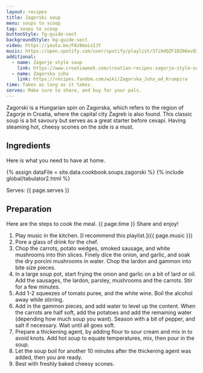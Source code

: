 ```yaml
---
layout: recipes
title: Zagorski soup
menu: soups to scoop
tag: soups to scoop
buttonStyle: fg-guide-sect
backgroundStyle: bg-guide-sect
video: https://youtu.be/F8z8maisIJY
music: https://open.spotify.com/user/spotify/playlist/37i9dQZF1DZ06evO2ERcUQ?si=U5hts_yWQUqOG8iCtBM1jA
additional:
  - name: Zagorje style soup
    link: https://www.croatiaweek.com/croatian-recipes-zagorje-style-soup-zagorska-juha/
  - name: Zagorska juha
    link: https://recipes.fandom.com/wiki/Zagorska_Juha_od_Krumpira
time: Takes as long as it takes.
serves: Make sure to share, and buy for your pals.
---
```


Zagorski is a Hungarian spin on Zagorska,  which refers to the region of Zagorje in Croatia, where the capital city Zagreb is also found. This classic soup is a bit savoury but serves as a great starter before cevapi. Having steaming hot, cheesy scones on the side is a must.
<!-- excerpt-end -->

## Ingredients

Here is what you need to have at home.


{% assign dataFile = site.data.cookbook.soups.zagorski %}
{% include global/tabulator2.html %}


Serves: {{ page.serves }}

## Preparation

Here are the steps to cook the meal. {{ page.time }} Share and enjoy!

1. Play music in the kitchen. [I recommend this playlist.]({{ page.music }})
2. Pore a glass of drink for the chef.
3. Chop the carrots, potato wedges, smoked sausage, and white mushrooms into thin slices. Finely dice the onion, and garlic, and soak the dry porcini mushrooms in water. Chop the lardon and gammon into bite size pieces.
4. In a large soup pot, start frying the onion and garlic on a bit of lard or oil. Add the sausages, the lardon, parsley, mushrooms and the carrots. Stir for a few minutes.
5. Add 1-2 squeezes of tomato puree, and the white wine. Boil the alcohol away while stirring.
6. Add in the gammon pieces, and add water to level up the content. When the carrots are half soft, add the potatoes and add the remaining water (depending how much soup you want). Season with a bit of pepper, and salt if necessary. Wait until all goes soft.
7. Prepare a thickening agent, by adding flour to sour cream and mix in to avoid knots. Add hot soup to equate temperatures, mix, then pour in the soup.
8. Let the soup boil for another 10 minutes after the thickening agent was added, then you are ready.
9. Best with freshly baked cheesy scones.